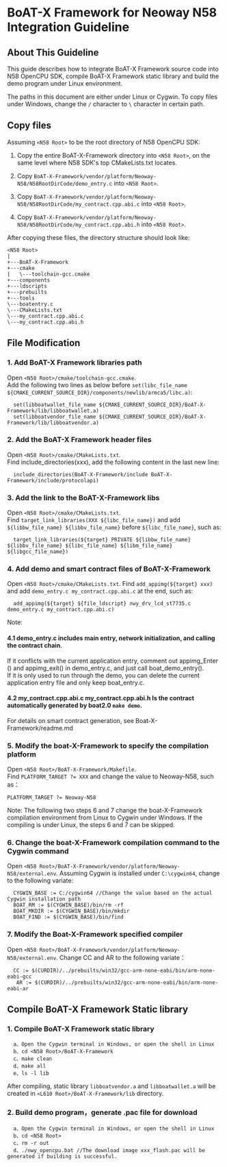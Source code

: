 # BoAT-X Framework for Neoway N58 Integration Guideline


## About This Guideline

This guide describes how to integrate BoAT-X Framework source code into N58 OpenCPU SDK, compile BoAT-X Framework static library and build the demo program under Linux environment.

The paths in this document are either under Linux or Cygwin. To copy files under Windows, change the `/` character to `\` character in certain path.

## Copy files

Assuming `<N58 Root>` to be the root directory of N58 OpenCPU SDK:

1. Copy the entire BoAT-X-Framework directory into `<N58 Root>`, on the same level where N58 SDK's top CMakeLists.txt locates.

2. Copy `BoAT-X-Framework/vendor/platform/Neoway-N58/N58RootDirCode/demo_entry.c` into `<N58 Root>`.

3. Copy `BoAT-X-Framework/vendor/platform/Neoway-N58/N58RootDirCode/my_contract.cpp.abi.c` into `<N58 Root>`.

3. Copy `BoAT-X-Framework/vendor/platform/Neoway-N58/N58RootDirCode/my_contract.cpp.abi.h` into `<N58 Root>`.


After copying these files, the directory structure should look like:

```
<N58 Root>
|  
+---BoAT-X-Framework  
+---cmake  
|   \---toolchain-gcc.cmake  
+---components  
+---ldscripts  
+---prebuilts  
+---tools  
\---boatentry.c  
\---CMakeLists.txt  
\---my_contract.cpp.abi.c  
\---my_contract.cpp.abi.h  
```


## File Modification

### 1. Add BoAT-X Framework libraries path

   Open `<N58 Root>/cmake/toolchain-gcc.cmake`.  
   Add the following two lines as below before `set(libc_file_name ${CMAKE_CURRENT_SOURCE_DIR}/components/newlib/armca5/libc.a)`:

      set(libboatwallet_file_name ${CMAKE_CURRENT_SOURCE_DIR}/BoAT-X-Framework/lib/libboatwallet.a)
      set(libboatvendor_file_name ${CMAKE_CURRENT_SOURCE_DIR}/BoAT-X-Framework/lib/libboatvendor.a)


### 2. Add the BoAT-X Framework header files
   Open `<N58 Root>/cmake/CMakeLists.txt`.  
   Find include_directories(xxx), add the following content in the last new line:

      include_directories(BoAT-X-Framework/include BoAT-X-Framework/include/protocolapi)


### 3. Add the link to the BoAT-X-Framework libs

   Open `<N58 Root>/cmake/CMakeLists.txt`.  
   Find `target_link_libraries(XXX ${libc_file_name})` and add `${libbw_file_name} ${libbv_file_name}` before `${libc_file_name}`, such as:

      target_link_libraries(${target} PRIVATE ${libbw_file_name} ${libbv_file_name} ${libc_file_name} ${libm_file_name} ${libgcc_file_name})


### 4. Add demo and smart contract files of BoAT-X-Framework
   Open `<N58 Root>/cmake/CMakeLists.txt`. 
   Find `add_appimg(${target} xxx)` and add `demo_entry.c my_contract.cpp.abi.c` at the end, such as:

      add_appimg(${target} ${file_ldscript} nwy_drv_lcd_st7735.c demo_entry.c my_contract.cpp.abi.c) 

Note:  
#### 4.1 demo_entry.c includes main entry, network initialization, and calling the contract chain.  
   If it conflicts with the current application entry, comment out appimg_Enter () and appimg_exit() in demo_entry.c, and just call boat_demo_entry().  
   If it is only used to run through the demo, you can delete the current application entry file and only keep boat_entry.c.  
#### 4.2 my_contract.cpp.abi.c my_contract.cpp.abi.h Is the contract automatically generated by boat2.0 `make demo`.  
   For details on smart contract generation, see Boat-X-Framework/readme.md  

### 5. Modify the boat-X-Framework to specify the compilation platform

   Open `<N58 Root>/BoAT-X-Framework/Makefile`.  
   Find `PLATFORM_TARGET ?= XXX` and change the value to Neoway-N58, such as：  
  	
	PLATFORM_TARGET ?= Neoway-N58  


Note: The following two steps 6 and 7 change the boat-X-Framework compilation environment from Linux to Cygwin under Windows. If the compiling is under Linux, the steps 6 and 7 can be skipped.


### 6. Change the boat-X-Framework compilation command to the Cygwin command

   Open `<N58 Root>/BoAT-X-Framework/vendor/platform/Neoway-N58/external.env`. Assuming Cygwin is installed under `C:\cygwin64`, change to the following variate: 
  	
      CYGWIN_BASE := C:/cygwin64 //Change the value based on the actual Cygwin installation path   
      BOAT_RM := $(CYGWIN_BASE)/bin/rm -rf  
      BOAT_MKDIR := $(CYGWIN_BASE)/bin/mkdir  
      BOAT_FIND := $(CYGWIN_BASE)/bin/find  

### 7. Modify the Boat-X-Framework specified compiler

   Open `<N58 Root>/BoAT-X-Framework/vendor/platform/Neoway-N58/external.env`. Change CC and AR to the following variate：

      CC := $(CURDIR)/../prebuilts/win32/gcc-arm-none-eabi/bin/arm-none-eabi-gcc  
  	   AR := $(CURDIR)/../prebuilts/win32/gcc-arm-none-eabi/bin/arm-none-eabi-ar  

## Compile BoAT-X Framework Static library

### 1. Compile BoAT-X Framework static library

      a、Open the Cygwin terminal in Windows, or open the shell in Linux 
      b、cd <N58 Root>/BoAT-X-Framework  
      c、make clean  
      d、make all  
      e、ls -l lib 

   After compiling, static library `libboatvendor.a` and `libboatwallet.a` will be created in `<L610 Root>/BoAT-X-Framework/lib` directory.


### 2. Build demo program，generate .pac file for download

      a、Open the Cygwin terminal in Windows, or open the shell in Linux 
      b、cd <N58 Root>  
      c、rm -r out  
      d、./nwy_opencpu.bat //The download image xxx_flash.pac will be generated if building is successful.


